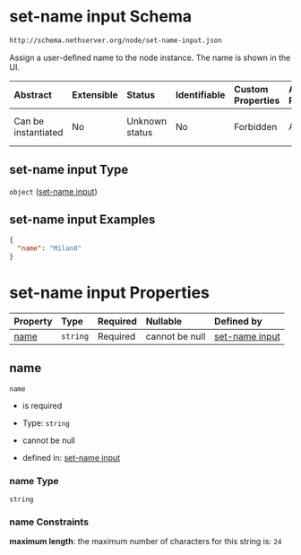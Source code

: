 # set-name input Schema

```txt
http://schema.nethserver.org/node/set-name-input.json
```

Assign a user-defined name to the node instance. The name is shown in the UI.

| Abstract            | Extensible | Status         | Identifiable | Custom Properties | Additional Properties | Access Restrictions | Defined In                                                             |
| :------------------ | :--------- | :------------- | :----------- | :---------------- | :-------------------- | :------------------ | :--------------------------------------------------------------------- |
| Can be instantiated | No         | Unknown status | No           | Forbidden         | Allowed               | none                | [set-name-input.json](node/set-name-input.json "open original schema") |

## set-name input Type

`object` ([set-name input](set-name-input.md))

## set-name input Examples

```json
{
  "name": "Milan0"
}
```

# set-name input Properties

| Property      | Type     | Required | Nullable       | Defined by                                                                                                                   |
| :------------ | :------- | :------- | :------------- | :--------------------------------------------------------------------------------------------------------------------------- |
| [name](#name) | `string` | Required | cannot be null | [set-name input](set-name-input-properties-name.md "http://schema.nethserver.org/node/set-name-input.json#/properties/name") |

## name



`name`

*   is required

*   Type: `string`

*   cannot be null

*   defined in: [set-name input](set-name-input-properties-name.md "http://schema.nethserver.org/node/set-name-input.json#/properties/name")

### name Type

`string`

### name Constraints

**maximum length**: the maximum number of characters for this string is: `24`
